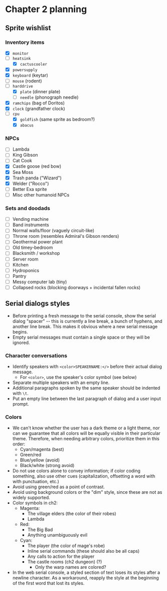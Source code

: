 # Chapter 2 planning

## Sprite wishlist

### Inventory items

- [x] `monitor`
- [ ] `heatsink`
	- [x] `cactuscooler`
- [x] `powersupply`
- [x] `keyboard` (keytar)
- [ ] `mouse` (rodent)
- [ ] `harddrive`
	- [x] `plate` (dinner plate)
	- [ ] `needle` (phonograph needle)
- [x] `ramchips` (bag of Doritos)
- [x] `clock` (grandfather clock)
- [ ] `cpu`
	- [x] `goldfish` (same sprite as bedroom?)
	- [x] `abacus`

### NPCs

- [ ] Lambda
- [ ] King Gibson
- [ ] Cat Cook
- [x] Castle goose (red bow)
- [x] Sea Moss
- [x] Trash panda ("Wizard")
- [x] Welder ("Rocco")
- [ ] Better Exa sprite
- [ ] Misc other humanoid NPCs

### Sets and doodads

- [ ] Vending machine
- [ ] Band instruments
- [ ] Normal walls/floor (vaguely circuit-like)
- [ ] Throne room (resembles Admiral's Gibson renders)
- [ ] Geothermal power plant
- [ ] Old timey-bedroom
- [ ] Blacksmith / workshop
- [ ] Server room
- [ ] Kitchen
- [ ] Hydroponics
- [ ] Pantry
- [ ] Messy computer lab (tiny)
- [ ] Collapsed rocks (blocking doorways + incidental fallen rocks)

## Serial dialogs styles

- Before printing a fresh message to the serial console, show the serial dialog "spacer" -- this is currently a line break, a bunch of hyphens, and another line break. This makes it obvious where a new serial message begins.
- Empty serial messages must contain a single space or they will be ignored.

### Character conversations

- Identify speakers with `<color>SPEAKERNAME:</>` before their actual dialog message.
	- For `<color>`, use the speaker's color symbol (see below)
- Separate multiple speakers with an empty line.
- Additional paragraphs spoken by the same speaker should be indented with `\t`.
- Put an empty line between the last paragraph of dialog and a user input prompt.

### Colors

- We can't know whether the user has a dark theme or a light theme, nor can we guarantee that all colors will be equally visible in their particular theme. Therefore, when needing arbitrary colors, prioritize them in this order:
	- Cyan/magenta (best)
	- Green/red
	- Blue/yellow (avoid)
	- Black/white (strong avoid)
- Do not use colors alone to convey information; if color coding something, also use other cues (capitalization, offsetting a word with with punctuation, etc.)
- Avoid using green/red as a point of contrast.
- Avoid using background colors or the "dim" style, since these are not as widely supported.
- Color symbols in ch2:
	- Magenta:
		- The village elders (the color of their robes)
		- Lambda
	- Red:
		- The Big Bad
		- Anything unambiguously evil
	- Cyan:
		- The player (the color of mage's robe)
		- Inline serial commands (these should also be all caps)
		- Any calls to action for the player
		- The castle rooms (ch2 dungeon) (?)
			- Only the warp names are colored?
- In the web serial console, a styled section of text loses its styles after a newline character. As a workaround, reapply the style at the beginning of the first word that lost its styles.
